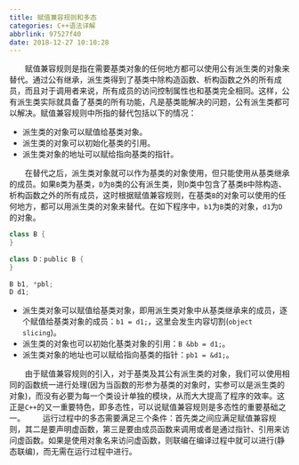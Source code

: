 ```yaml
---
title: 赋值兼容规则和多态
categories: C++语法详解
abbrlink: 97527f40
date: 2018-12-27 10:10:28
---
```

&emsp;&emsp;赋值兼容规则是指在需要基类对象的任何地方都可以使用公有派生类的对象来替代。通过公有继承，派生类得到了基类中除构造函数、析构函数之外的所有成员，而且对于调用者来说，所有成员的访问控制属性也和基类完全相同。这样，公有派生类实际就具备了基类的所有功能，凡是基类能解决的问题，公有派生类都可以解决。赋值兼容规则中所指的替代包括以下的情况：

- 派生类的对象可以赋值给基类对象。
- 派生类的对象可以初始化基类的引用。
- 派生类对象的地址可以赋给指向基类的指针。

&emsp;&emsp;在替代之后，派生类对象就可以作为基类的对象使用，但只能使用从基类继承的成员。如果`B`类为基类，`D`为`B`类的公有派生类，则`D`类中包含了基类`B`中除构造、析构函数之外的所有成员，这时根据赋值兼容规则，在基类`B`的对象可以使用的任何地方，都可以用派生类的对象来替代。在如下程序中，`b1`为`B`类的对象，`d1`为`D`的对象。

``` cpp
class B {
}
​
class D：public B {
}
​
B b1, *pbl;
D d1;
```

- 派生类对象可以赋值给基类对象，即用派生类对象中从基类继承来的成员，逐个赋值给基类对象的成员：`b1 = d1;`，这里会发生内容切割(`object slicing`)。
- 派生类的对象也可以初始化基类对象的引用：`B &bb = d1;`。
- 派生类对象的地址也可以赋给指向基类的指针：`pb1 = &d1;`。

&emsp;&emsp;由于赋值兼容规则的引入，对于基类及其公有派生类的对象，我们可以使用相同的函数统一进行处理(因为当函数的形参为基类的对象时，实参可以是派生类的对象)，而没有必要为每一个类设计单独的模块，从而大大提高了程序的效率。这正是`C++`的又一重要特色，即多态性，可以说赋值兼容规则是多态性的重要基础之一。
&emsp;&emsp;运行过程中的多态需要满足三个条件：首先类之间应满足赋值兼容规则，其二是要声明虚函数，第三是要由成员函数来调用或者是通过指针、引用来访问虚函数。如果是使用对象名来访问虚函数，则联编在编译过程中就可以进行(静态联编)，而无需在运行过程中进行。